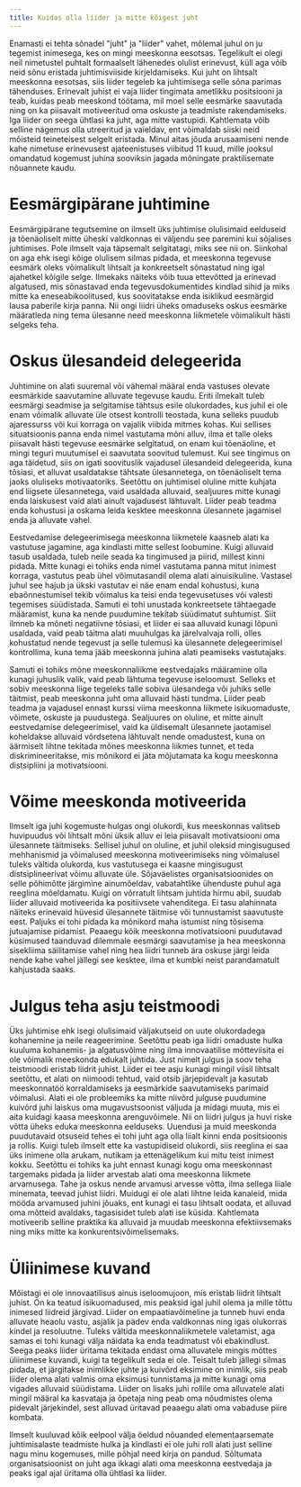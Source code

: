 ```yaml
---
title: Kuidas olla liider ja mitte kõigest juht
---
```


Enamasti ei tehta sõnadel "juht" ja "liider"  vahet, mõlemal juhul on ju tegemist inimesega, kes on mingi meeskonna eesotsas. Tegelikult ei olegi neil nimetustel puhtalt formaalselt lähenedes olulist erinevust, küll aga võib neid sõnu eristada juhtimisviiside kirjeldamiseks. Kui juht on lihtsalt meeskonna eesotsas, siis liider tegeleb ka juhtimisega selle sõna parimas tähenduses. Erinevalt juhist ei vaja liider tingimata ametlikku positsiooni ja teab, kuidas peab meeskond töötama, mil moel selle eesmärke saavutada ning on ka piisavalt motiveeritud oma oskuste ja teadmiste rakendamiseks. Iga liider on seega ühtlasi ka juht, aga mitte vastupidi. Kahtlemata võib selline nägemus olla utreeritud ja vaieldav, ent võimaldab siiski neid mõisteid teineteisest selgelt eristada. Minul aitas jõuda arusaamiseni nende kahe nimetuse erinevusest ajateenistuses viibitud 11 kuud, mille jooksul omandatud kogemust juhina sooviksin jagada mõningate praktilisemate nõuannete kaudu.

# Eesmärgipärane juhtimine

Eesmärgipärane tegutsemine on ilmselt üks juhtimise olulisimaid eelduseid ja tõenäoliselt mitte üheski valdkonnas ei väljendu see paremini kui sõjalises juhtimises. Pole ilmselt vaja täpsemalt selgitatagi, miks see nii on. Siinkohal on aga ehk isegi kõige olulisem silmas pidada, et meeskonna tegevuse eesmärk oleks võimalikult lihtsalt ja konkreetselt sõnastatud ning igal ajahetkel kõigile selge. Ilmekaks näiteks võib tuua ettevõtted ja erinevad algatused, mis sõnastavad enda tegevusdokumentides kindlad sihid ja miks mitte ka eneseabikoolitused, kus soovitatakse enda isiklikud eesmärgid lausa paberile kirja panna. Nii ongi liidri üheks omaduseks oskus eesmärke määratleda ning tema ülesanne need meeskonna liikmetele võimalikult hästi selgeks teha.

# Oskus ülesandeid delegeerida

Juhtimine on alati suuremal või vähemal määral enda vastuses olevate eesmärkide saavutamine alluvate tegevuse kaudu. Eriti ilmekalt tuleb eesmärgi seadmise ja selgitamise tähtsus esile olukordades, kus juhil ei ole enam võimalik alluvate üle otsest kontrolli teostada, kuna selleks puudub ajaressurss või kui korraga on vajalik viibida mitmes kohas. Kui sellises situatsioonis panna enda nimel vastutama mõni alluv, ilma et talle oleks piisavalt hästi tegevuse eesmärke selgitatud, on enam kui tõenäoline, et mingi teguri muutumisel ei saavutata soovitud tulemust. Kui see tingimus on aga täidetud, siis on igati soovituslik vajadusel ülesandeid delegeerida, kuna tõsiasi, et alluvat usaldatakse tähtsate ülesannetega, on tõenäoliselt tema jaoks oluliseks motivaatoriks. Seetõttu on juhtimisel oluline mitte kuhjata end liigsete ülesannetega, vaid usaldada alluvaid, sealjuures mitte kunagi enda laiskusest vaid alati ainult vajadusest lähtuvalt. Liider peab teadma enda kohustusi ja oskama leida kesktee meeskonna ülesannete jagamisel enda ja alluvate vahel.

Eestvedamise delegeerimisega meeskonna liikmetele kaasneb alati ka vastutuse jagamine, aga kindlasti mitte sellest loobumine. Kuigi alluvaid tasub usaldada, tuleb neile seada ka tingimused ja piirid, millest kinni pidada. Mitte kunagi ei tohiks enda nimel vastutama panna mitut inimest korraga, vastutus peab ühel võimutasandil olema alati ainuisikuline. Vastasel juhul see hajub ja ükski vastutav ei näe enam endal kohustusi, kuna ebaõnnestumisel tekib võimalus ka teisi enda tegevusetuses või valesti tegemises süüdistada. Samuti ei tohi unustada konkreetsete tähtaegade määramist, kuna ka nende puudumine tekitab süüdimatut suhtumist. Siit ilmneb ka mõneti negatiivne tõsiasi, et liider ei saa alluvaid kunagi lõpuni usaldada, vaid peab täitma alati muuhulgas ka järelvalvaja rolli, olles kohustatud nende tegevust ja selle tulemusi ka ülesannete delegeerimisel kontrollima, kuna tema jääb meeskonna juhina alati peamiseks vastutajaks.

Samuti ei tohiks mõne meeskonnaliikme eestvedajaks määramine olla kunagi juhuslik valik, vaid peab lähtuma tegevuse iseloomust. Selleks et sobiv meeskonna liige tegeleks talle sobiva ülesandega või juhiks selle täitmist, peab meeskonna juht oma alluvaid hästi tundma. Liider peab teadma ja vajadusel ennast kurssi viima meeskonna liikmete isikuomaduste, võimete, oskuste ja puudustega. Sealjuures on oluline, et mitte ainult eestvedamise delegeerimisel, vaid ka üldisemalt ülesannete jaotamisel koheldakse alluvaid võrdsetena lähtuvalt nende omadustest, kuna on äärmiselt lihtne tekitada mõnes meeskonna liikmes tunnet, et teda diskrimineeritakse, mis mõnikord ei jäta mõjutamata ka kogu meeskonna distsipliini ja motivatsiooni.

# Võime meeskonda motiveerida

Ilmselt iga juhi kogemuste hulgas ongi olukordi, kus meeskonnas valitseb huvipuudus või lihtsalt mõni üksik alluv ei leia piisavalt motivatsiooni oma ülesannete täitmiseks. Sellisel juhul on oluline, et juhil oleksid mingisugused mehhanismid ja võimalused meeskonna motiveerimiseks ning võimalusel tuleks vältida olukorda, kus vastutusega ei kaasne mingisugust distsiplineerivat võimu alluvate üle. Sõjaväelistes organisatsioonides on selle põhimõtte järgimine ainumõeldav, vabatahtlike ühenduste puhul aga reeglina mõeldamatu. Kuigi on võrratult lihtsam juhtida hirmu abil, suudab liider alluvaid motiveerida ka positiivsete vahenditega. Ei tasu alahinnata näiteks erinevaid hüvesid ülesannete täitmise  või tunnustamist saavutuste eest. Paljuks ei tohi pidada ka mõnikord maha istumist ning tõsisema jutuajamise pidamist. Peaaegu kõik meeskonna motivatsiooni puudutavad küsimused taanduvad dilemmale eesmärgi saavutamise ja hea meeskonna sisekliima säilitamise vahel ning hea liidri tunneb ära oskuse järgi leida nende kahe vahel jällegi see kesktee, ilma et kumbki neist parandamatult kahjustada saaks.

# Julgus teha asju teistmoodi

Üks juhtimise ehk isegi olulisimaid väljakutseid on uute olukordadega kohanemine ja neile reageerimine. Seetõttu peab iga liidri omaduste hulka kuuluma kohanemis- ja algatusvõime ning ilma innovaatilise mõtteviisita ei ole võimalik  meeskonda edukalt juhtida. Just nimelt julgus ja soov teha teistmoodi eristab liidrit juhist. Liider ei tee asju kunagi mingil viisil lihtsalt seetõttu, et alati on niimoodi tehtud, vaid otsib järjepidevalt ja kasutab meeskonnatöö korraldamiseks ja eesmärkide saavutamiseks parimaid võimalusi. Alati ei ole probleemiks ka mitte niivõrd julguse puudumine kuivõrd juhi laiskus oma mugavustsoonist väljuda ja midagi muuta, mis ei aita kuidagi kaasa meeskonna arenguvõimele. Nii on liidri julgus ja huvi riske võtta üheks eduka meeskonna eelduseks.
Uuendusi ja muid meeskonda puudutavaid otsuseid tehes ei tohi juht aga olla liialt kinni enda positsioonis ja rollis. Kuigi tuleb ilmselt ette ka vastupidiseid olukordi, siis reeglina ei saa üks inimene olla arukam, nutikam ja ettenägelikum kui mitu teist inimest kokku. Seetõttu ei tohiks ka juht ennast kunagi kogu oma meeskonnast targemaks pidada ja liider arvestab alati oma meeskonna liikmete arvamusega. Tahe ja oskus nende arvamusi arvesse võtta, ilma sellega liiale minemata, teevad juhist liidri. Muidugi ei ole alati lihtne leida kanaleid, mida mööda arvamused juhini jõuaks, ent kunagi ei tasu lihtsalt oodata, et alluvad oma mõtteid avaldaks, tagasisidet tuleb alati ise küsida. Kahtlemata motiveerib selline praktika ka alluvaid ja muudab meeskonna efektiivsemaks ning miks mitte ka konkurentsivõimelisemaks.

# Üliinimese kuvand

Mõistagi ei ole innovaatilisus ainus iseloomujoon, mis eristab liidrit lihtsalt juhist. On ka teatud isikuomadused, mis peaksid igal juhil olema ja mille tõttu inimesed liidreid järgivad. Liider on empaatiavõimeline ja tunneb huvi enda alluvate heaolu vastu, asjalik ja pädev enda valdkonnas ning igas olukorras kindel ja resoluutne. Tuleks vältida meeskonnaliikmetele valetamist, aga samas ei tohi kunagi välja näidata ka enda teadmatust või ebakindlust. Seega peaks liider üritama tekitada endast oma alluvatele mingis mõttes üliinimese kuvandi, kuigi ta tegelikult seda ei ole. Teisalt tuleb jällegi silmas pidada, et järgitakse inimlikke juhte ja kuivõrd eksimine on inimlik, siis peab liider olema alati valmis oma eksimusi tunnistama ja mitte kunagi oma vigades alluvaid süüdistama. Liider on lisaks juhi rollile oma alluvatele alati mingil määral ka kasvataja ja õpetaja ning peab oma nõudmistes olema pidevalt järjekindel, sest alluvad üritavad peaaegu alati oma vabaduse piire kombata.

Ilmselt kuuluvad kõik eelpool välja öeldud nõuanded elementaarsemate juhtimisalaste teadmiste hulka ja kindlasti ei ole juhi roll alati just selline nagu minu kogemuses, mille põhjal need kirja on pandud. Sõltumata organisatsioonist on juht aga ikkagi alati oma meeskonna eestvedaja ja peaks igal ajal üritama olla ühtlasi ka liider.
